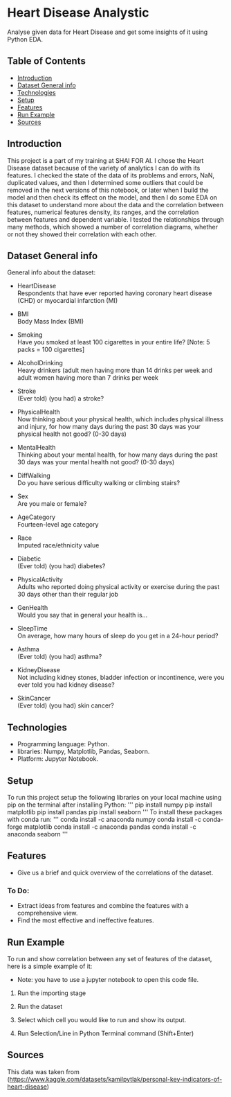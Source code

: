 # Heart Disease Analystic
Analyse given data for Heart Disease and get some insights of it using Python EDA.

## Table of Contents
* [Introduction](#introduction)
* [Dataset General info](#dataset-general-info)
* [Technologies](#technologies)
* [Setup](#setup)
* [Features](#features)
* [Run Example](#run-example)
* [Sources](#sources)

## Introduction
This project is a part of my training at SHAI FOR AI.
I chose the Heart Disease dataset because of the variety of analytics I can do with its features.
I checked the state of the data of its problems and errors, NaN, duplicated values, and then I determined some outliers that could be removed in the next versions of this notebook, or later when I build the model and  then check its effect on the model, and then I do some EDA on this dataset to understand more about the data and the correlation between features, numerical features density, its ranges, and the correlation between features and dependent variable.
I tested the relationships through many methods, which showed a number of correlation diagrams, whether or not they showed their correlation with each other.

## Dataset General info
General info about the dataset:
* HeartDisease\
Respondents that have ever reported having coronary heart disease (CHD) or myocardial infarction (MI)

* BMI\
Body Mass Index (BMI)

* Smoking\
Have you smoked at least 100 cigarettes in your entire life? [Note: 5 packs = 100 cigarettes]

* AlcoholDrinking\
Heavy drinkers (adult men having more than 14 drinks per week and adult women having more than 7 drinks per week

* Stroke\
(Ever told) (you had) a stroke?

* PhysicalHealth\
Now thinking about your physical health, which includes physical illness and injury, for how many days during the past 30 days was your physical health not good? (0-30 days)

* MentalHealth\
Thinking about your mental health, for how many days during the past 30 days was your mental health not good? (0-30 days)

* DiffWalking\
Do you have serious difficulty walking or climbing stairs?

* Sex\
Are you male or female?

* AgeCategory\
Fourteen-level age category

* Race\
Imputed race/ethnicity value

* Diabetic\
(Ever told) (you had) diabetes?

* PhysicalActivity\
Adults who reported doing physical activity or exercise during the past 30 days other than their regular job

* GenHealth\
Would you say that in general your health is...

* SleepTime\
On average, how many hours of sleep do you get in a 24-hour period?

* Asthma\
(Ever told) (you had) asthma?

* KidneyDisease\
Not including kidney stones, bladder infection or incontinence, were you ever told you had kidney disease?

* SkinCancer\
(Ever told) (you had) skin cancer?

## Technologies
* Programming language: Python.
* libraries: Numpy, Matplotlib, Pandas, Seaborn.
* Platform: Jupyter Notebook.

## Setup
To run this project setup the following libraries on your local machine using pip on the terminal after installing Python:
'''
pip install numpy
pip install matplotlib
pip install pandas
pip install seaborn
'''
To install these packages with conda run:
'''
conda install -c anaconda numpy
conda install -c conda-forge matplotlib
conda install -c anaconda pandas
conda install -c anaconda seaborn
'''

## Features
* Give us a brief and quick overview of the correlations of the dataset.

### To Do:
* Extract ideas from features and combine the features with a comprehensive view.
* Find the most effective and ineffective features.

## Run Example
To run and show correlation between any set of features of the dataset, here is a simple example of it:

* Note: you have to use a jupyter notebook to open this code file.

1. Run the importing stage

2. Run the dataset

3. Select which cell you would like to run and show its output.

4. Run Selection/Line in Python Terminal command (Shift+Enter)

## Sources
This data was taken from (https://www.kaggle.com/datasets/kamilpytlak/personal-key-indicators-of-heart-disease)